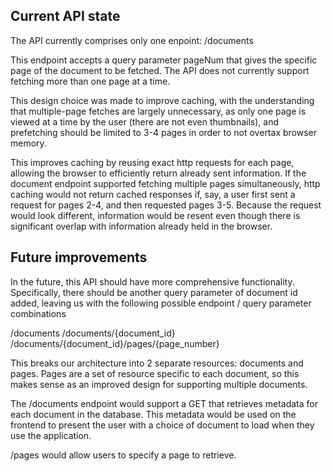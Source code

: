 ## Current API state

The API currently comprises only one enpoint: /documents

This endpoint accepts a query parameter pageNum that gives the specific page of the document to be fetched. The API does not currently support fetching more than one page at a time.

This design choice was made to improve caching, with the understanding that multiple-page fetches are largely unnecessary, as only one page is viewed at a time by the user (there are not even thumbnails), and prefetching should be limited to 3-4 pages in order to not overtax browser memory.

This improves caching by reusing exact http requests for each page, allowing the browser to efficiently return already sent information. If the document endpoint supported fetching multiple pages simultaneously, http caching would not return cached responses if, say, a user first sent a request for pages 2-4, and then requested pages 3-5. Because the request would look different, information would be resent even though there is significant overlap with information already held in the browser.

## Future improvements

In the future, this API should have more comprehensive functionality. Specifically, there should be another query parameter of document id added, leaving us with the following possible endpoint / query parameter combinations

/documents
/documents/{document_id}
/documents/{document_id}/pages/{page_number}

This breaks our architecture into 2 separate resources: documents and pages. Pages are a set of resource specific to each document, so this makes sense as an improved design for supporting multiple documents.

The /documents endpoint would support a GET that retrieves metadata for each document in the database. This metadata would be used on the frontend to present the user with a choice of document to load when they use the application.

/pages would allow users to specify a page to retrieve.